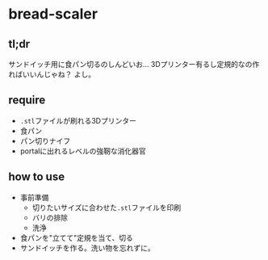 # bread-scaler

## tl;dr
サンドイッチ用に食パン切るのしんどいお…
3Dプリンター有るし定規的なの作ればいいんじゃね？
よし。


## require
- `.stl`ファイルが刷れる3Dプリンター
- 食パン
- パン切りナイフ
- portalに出れるレベルの強靭な消化器官


## how to use
- 事前準備
  - 切りたいサイズに合わせた`.stl`ファイルを印刷
  - バリの排除
  - 洗浄
- 食パンを"立てて"定規を当て、切る
- サンドイッチを作る。洗い物を忘れずに。

